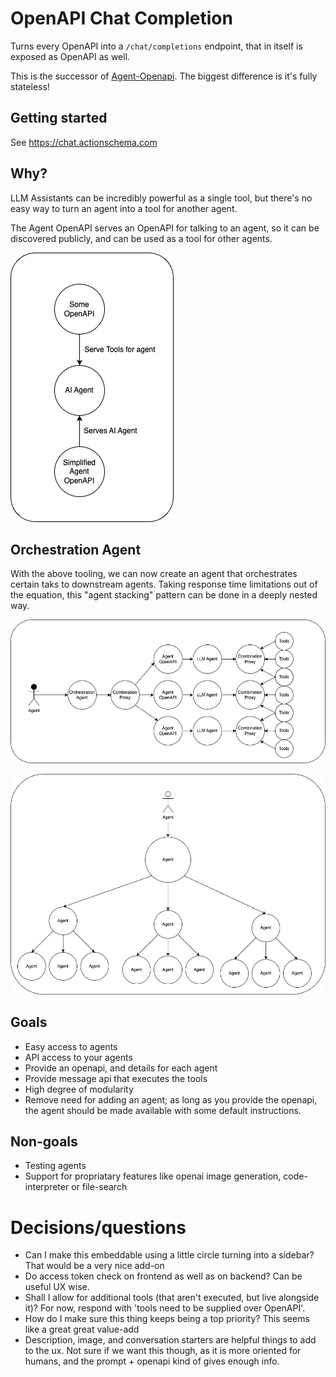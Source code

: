 # OpenAPI Chat Completion

Turns every OpenAPI into a `/chat/completions` endpoint, that in itself is exposed as OpenAPI as well.

This is the successor of [Agent-Openapi](https://github.com/CodeFromAnywhere/tool-agent). The biggest difference is it's fully stateless!

## Getting started

See https://chat.actionschema.com

## Why?

LLM Assistants can be incredibly powerful as a single tool, but there's no easy way to turn an agent into a tool for another agent.

The Agent OpenAPI serves an OpenAPI for talking to an agent, so it can be discovered publicly, and can be used as a tool for other agents.

![](agent-openapi.drawio.png)

## Orchestration Agent

With the above tooling, we can now create an agent that orchestrates certain taks to downstream agents. Taking response time limitations out of the equation, this "agent stacking" pattern can be done in a deeply nested way.

![](orchestration-agent.drawio.png)

![](agent-stacking.drawio.png)

## Goals

- Easy access to agents
- API access to your agents
- Provide an openapi, and details for each agent
- Provide message api that executes the tools
- High degree of modularity
- Remove need for adding an agent; as long as you provide the openapi, the agent should be made available with some default instructions.

## Non-goals

- Testing agents
- Support for propriatary features like openai image generation, code-interpreter or file-search

# Decisions/questions

- Can I make this embeddable using a little circle turning into a sidebar? That would be a very nice add-on
- Do access token check on frontend as well as on backend? Can be useful UX wise.
- Shall I allow for additional tools (that aren't executed, but live alongside it)? For now, respond with 'tools need to be supplied over OpenAPI'.
- How do I make sure this thing keeps being a top priority? This seems like a great great value-add
- Description, image, and conversation starters are helpful things to add to the ux. Not sure if we want this though, as it is more oriented for humans, and the prompt + openapi kind of gives enough info.
